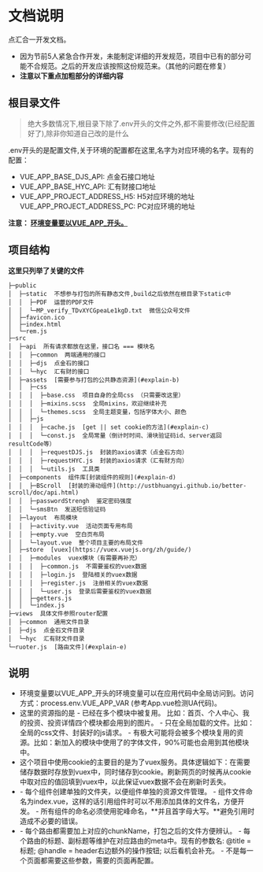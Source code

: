 # 文档说明
点汇合一开发文档。       
+ 因为节前5人紧急合作开发，未能制定详细的开发规范，项目中已有的部分可能不合规范。之后的开发应该按照这份规范来。（其他的问题在修复）
+ **注意以下重点加粗部分的详细内容**

## 根目录文件
>  绝大多数情况下,根目录下除了.env开头的文件之外,都不需要修改(已经配置好了),除非你知道自己改的是什么

.env开头的是配置文件,关于环境的配置都在这里,名字为对应环境的名字。现有的配置：
- VUE_APP_BASE_DJS_API: 点金石接口地址
- VUE_APP_BASE_HYC_API: 汇有财接口地址
- VUE_APP_PROJECT_ADDRESS_H5: H5对应环境的地址
  VUE_APP_PROJECT_ADDRESS_PC: PC对应环境的地址
  
**注意： [环境变量要以VUE_APP_开头。](#explain-a)**
  
## 项目结构
**这里只列举了关键的文件**

```
├─public
│  ├─static  不想参与打包的所有静态文件,build之后依然在根目录下static中
│  │  ├─PDF  运营的PDF文件
│  │  └─MP_verify_TDvXYCGpeaLe1kgD.txt  微信公众号文件
│  ├─favicon.ico
│  ├─index.html
│  └─rem.js
├─src
│  ├─api  所有请求都放在这里，接口名 === 模块名
│  │  ├─common  两端通用的接口
│  │  ├─djs  点金石的接口
│  │  └─hyc  汇有财的接口
│  ├─assets  [需要参与打包的公共静态资源](#explain-b)
│  │  ├─css
│  │  │  ├─base.css  项目自身的全局css （只需要改这里）
│  │  │  ├─mixins.scss  全局mixins，欢迎继续补充
│  │  │  └─themes.scss  全局主题变量，包括字体大小、颜色
│  │  ├─js
│  │  │  ├─cache.js  [get || set cookie的方法](#explain-c)
│  │  │  └─const.js  全局常量（倒计时时间、滑块验证码id、server返回resultCode等）
│  │  │  ├─requestDJS.js  封装的axios请求（点金石方向）
│  │  │  ├─requestHYC.js  封装的axios请求（汇有财方向）
│  │  │  └─utils.js  工具类
│  ├─components  组件库[封装组件的规则](#explain-d)
│  │  ├─BScroll  [封装的滑动组件](http://ustbhuangyi.github.io/better-scroll/doc/api.html)
│  │  ├─passwordStrengh  鉴定密码强度
│  │  └─smsBtn  发送短信验证码
│  ├─layout  布局模块
│  │  ├─activity.vue  活动页面专用布局
│  │  ├─empty.vue  空白页布局
│  │  └─layout.vue  整个项目主要的布局文件
│  ├─store  [vuex](https://vuex.vuejs.org/zh/guide/)
│  │  ├─modules  vuex模块（有需要再补充）
│  │  │  ├─common.js  不需要鉴权的vuex数据
│  │  │  ├─login.js  登陆相关的vuex数据
│  │  │  ├─register.js  注册相关的vuex数据
│  │  │  └─user.js  登录后需要鉴权的vuex数据
│  │  ├─getters.js
│  │  └─index.js
├─views  具体文件参照router配置
│  ├─common  通用文件目录
│  ├─djs  点金石文件目录
│  └─hyc  汇有财文件目录
└─ruoter.js  [路由文件](#explain-e)
```

## 说明
+ <div id="explain-a"> 环境变量要以VUE_APP_开头的环境变量可以在应用代码中全局访问到。访问方式：process.env.VUE_APP_VAR (参考App.vue检测UA代码)。 </div>
+ <div id="explainB">这里的资源指的是
  - 已经在多个模块中被复用。 比如：首页、个人中心、我的投资、投资详情四个模块都会用到的图片。
  - 只在全局加载的文件。比如：全局的css文件、封装好的js请求。
  - 有极大可能将会被多个模块复用的资源。比如：新加入的模块中使用了的字体文件，90%可能也会用到其他模块中。</div>
+ <div id="explain-c"> 这个项目中使用cookie的主要目的是为了vuex服务。具体逻辑如下：在需要储存数据时存放到vuex中，同时储存到cookie。刷新网页的时候再从cookie中取对应的值回填到vuex中，以此保证vuex数据不会在刷新时丢失。 </div>
+ <div id="explain-d">
  -  每个组件创建单独的文件夹，以便组件单独的资源文件管理。
  -  组件文件命名为index.vue，这样的话引用组件时可以不用添加具体的文件名，方便开发。
  - 所有组件的命名必须使用驼峰命名，**并且首字母大写。**避免引用时造成不必要的错误。
  </div>
+ <div id="explain-e">
  -  每个路由都需要加上对应的chunkName，打包之后的文件方便辨认。
  -  每个路由的标题、副标题等维护在对应路由的meta中。现有的参数名: @title = 标题; @handle = header右边额外的操作按钮;  以后看机会补充。
  - 不是每一个页面都需要这些参数，需要的页面再配置。
  </div>
